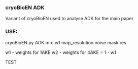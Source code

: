 ### cryoBioEN ADK

Variant of cryoBioEN used to analyse ADK for the main paper



### USE:
cryoBioEN.py ADK.mrc w1 map_resolution noise mask res

w1 - weights for 1AKE
w2 - weights for 4AKE = 1 - w1

TEST
